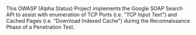 This OWASP (Alpha Status) Project implements the Google SOAP Search API to assist with enumeration of TCP Ports (i.e. "TCP Input Text") and Cached Pages (i.e. "Download Indexed Cache") during the Reconnaissance Phase of a Penetration Test.